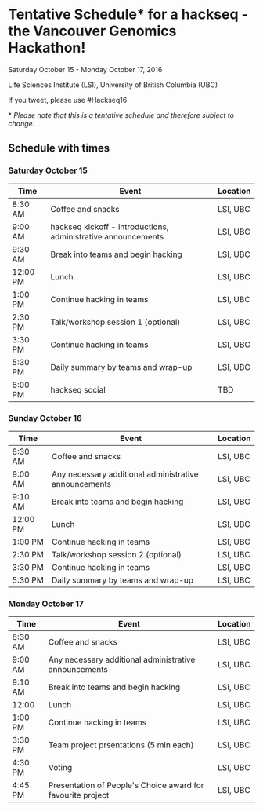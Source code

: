 # Tentative Schedule* for a hackseq - the Vancouver Genomics Hackathon!

Saturday October 15 - Monday October 17, 2016

Life Sciences Institute (LSI), University of British Columbia (UBC)

If you tweet, please use #Hackseq16

\* *Please note that this is a tentative schedule and therefore subject to change.*

## Schedule with times

### Saturday October 15 

| Time | Event | Location |
|------|-------|----------|
|8:30 AM | Coffee and snacks | LSI, UBC |
| 9:00 AM | hackseq kickoff - introductions, administrative announcements | LSI, UBC |
| 9:30 AM | Break into teams and begin hacking | LSI, UBC |
| 12:00 PM | Lunch | LSI, UBC |
| 1:00 PM | Continue hacking in teams | LSI, UBC |
| 2:30 PM | Talk/workshop session 1 (optional) |  LSI, UBC |
| 3:30 PM | Continue hacking in teams | LSI, UBC |
| 5:30 PM | Daily summary by teams and wrap-up | LSI, UBC |
| 6:00 PM | hackseq social | TBD |

### Sunday October 16

| Time | Event | Location |
|------|-------|----------|
|8:30 AM | Coffee and snacks | LSI, UBC |
| 9:00 AM | Any necessary additional administrative announcements | LSI, UBC |
| 9:10 AM | Break into teams and begin hacking | LSI, UBC |
| 12:00 PM | Lunch | LSI, UBC |
| 1:00 PM | Continue hacking in teams | LSI, UBC |
| 2:30 PM | Talk/workshop session 2 (optional) |  LSI, UBC |
| 3:30 PM | Continue hacking in teams | LSI, UBC |
| 5:30 PM | Daily summary by teams and wrap-up | LSI, UBC |

### Monday October 17

| Time | Event | Location |
|------|-------|----------|
|8:30 AM | Coffee and snacks | LSI, UBC |
| 9:00 AM | Any necessary additional administrative announcements | LSI, UBC |
| 9:10 AM | Break into teams and begin hacking | LSI, UBC |
| 12:00 | Lunch | LSI, UBC |
| 1:00 PM | Continue hacking in teams | LSI, UBC |
| 3:30 PM | Team project prsentations (5 min each) | LSI, UBC |
| 4:30 PM | Voting | LSI, UBC |
| 4:45 PM | Presentation of People's Choice award for favourite project | LSI, UBC |
